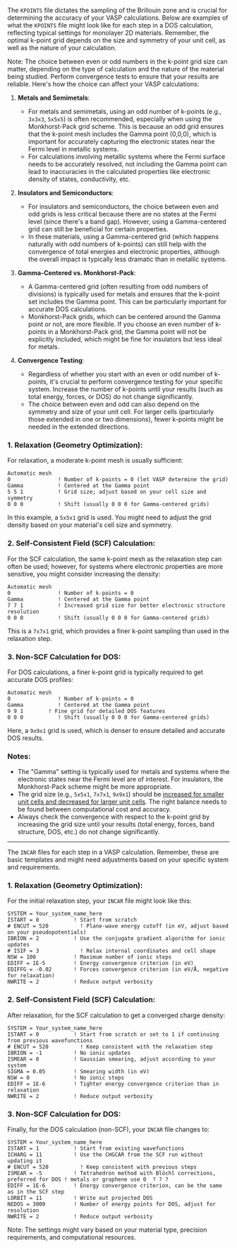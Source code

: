The `KPOINTS` file dictates the sampling of the Brillouin zone and is crucial for determining the accuracy of your VASP calculations. Below are examples of what the `KPOINTS` file might look like for each step in a DOS calculation, reflecting typical settings for monolayer 2D materials. Remember, the optimal k-point grid depends on the size and symmetry of your unit cell, as well as the nature of your calculation.

Note: The choice between even or odd numbers in the k-point grid size can matter, depending on the type of calculation and the nature of the material being studied. Perform convergence tests to ensure that your results are reliable. Here's how the choice can affect your VASP calculations:

1. **Metals and Semimetals**:
   - For metals and semimetals, using an odd number of k-points (e.g., `3x3x3`, `5x5x5`) is often recommended, especially when using the Monkhorst-Pack grid scheme. This is because an odd grid ensures that the k-point mesh includes the Gamma point (0,0,0), which is important for accurately capturing the electronic states near the Fermi level in metallic systems.
   - For calculations involving metallic systems where the Fermi surface needs to be accurately resolved, not including the Gamma point can lead to inaccuracies in the calculated properties like electronic density of states, conductivity, etc.

2. **Insulators and Semiconductors**:
   - For insulators and semiconductors, the choice between even and odd grids is less critical because there are no states at the Fermi level (since there's a band gap). However, using a Gamma-centered grid can still be beneficial for certain properties.
   - In these materials, using a Gamma-centered grid (which happens naturally with odd numbers of k-points) can still help with the convergence of total energies and electronic properties, although the overall impact is typically less dramatic than in metallic systems.

3. **Gamma-Centered vs. Monkhorst-Pack**:
   - A Gamma-centered grid (often resulting from odd numbers of divisions) is typically used for metals and ensures that the k-point set includes the Gamma point. This can be particularly important for accurate DOS calculations.
   - Monkhorst-Pack grids, which can be centered around the Gamma point or not, are more flexible. If you choose an even number of k-points in a Monkhorst-Pack grid, the Gamma point will not be explicitly included, which might be fine for insulators but less ideal for metals.

4. **Convergence Testing**:
   - Regardless of whether you start with an even or odd number of k-points, it's crucial to perform convergence testing for your specific system. Increase the number of k-points until your results (such as total energy, forces, or DOS) do not change significantly.
   - The choice between even and odd can also depend on the symmetry and size of your unit cell. For larger cells (particularly those extended in one or two dimensions), fewer k-points might be needed in the extended directions.


### 1. Relaxation (Geometry Optimization):

For relaxation, a moderate k-point mesh is usually sufficient:

```
Automatic mesh
0               ! Number of k-points = 0 (let VASP determine the grid)
Gamma           ! Centered at the Gamma point
5 5 1           ! Grid size; adjust based on your cell size and symmetry
0 0 0           ! Shift (usually 0 0 0 for Gamma-centered grids)
```

In this example, a `5x5x1` grid is used. You might need to adjust the grid density based on your material's cell size and symmetry.

### 2. Self-Consistent Field (SCF) Calculation:

For the SCF calculation, the same k-point mesh as the relaxation step can often be used; however, for systems where electronic properties are more sensitive, you might consider increasing the density:

```
Automatic mesh
0               ! Number of k-points = 0
Gamma           ! Centered at the Gamma point
7 7 1           ! Increased grid size for better electronic structure resolution
0 0 0           ! Shift (usually 0 0 0 for Gamma-centered grids)
```

This is a `7x7x1` grid, which provides a finer k-point sampling than used in the relaxation step.

### 3. Non-SCF Calculation for DOS:

For DOS calculations, a finer k-point grid is typically required to get accurate DOS profiles:

```
Automatic mesh
0               ! Number of k-points = 0
Gamma           ! Centered at the Gamma point
9 9 1        ! Fine grid for detailed DOS features
0 0 0           ! Shift (usually 0 0 0 for Gamma-centered grids)
```

Here, a `9x9x1` grid is used, which is denser to ensure detailed and accurate DOS results.

### Notes:

- The "Gamma" setting is typically used for metals and systems where the electronic states near the Fermi level are of interest. For insulators, the Monkhorst-Pack scheme might be more appropriate.
- The grid size (e.g., `5x5x1`, `7x7x1`, `9x9x1`) should be <u>increased for smaller unit cells and decreased for larger unit cells</u>. The right balance needs to be found between computational cost and accuracy.
- Always check the convergence with respect to the k-point grid by increasing the grid size until your results (total energy, forces, band structure, DOS, etc.) do not change significantly.

---

The `INCAR` files for each step in a VASP calculation. Remember, these are basic templates and might need adjustments based on your specific system and requirements.

### 1. Relaxation (Geometry Optimization):

For the initial relaxation step, your `INCAR` file might look like this:

```
SYSTEM = Your_system_name_here
ISTART = 0           ! Start from scratch
# ENCUT = 520          ! Plane-wave energy cutoff (in eV, adjust based on your pseudopotentials)
IBRION = 2           ! Use the conjugate gradient algorithm for ionic updates
# ISIF = 3             ! Relax internal coordinates and cell shape
NSW = 100            ! Maximum number of ionic steps
EDIFF = 1E-5         ! Energy convergence criterion (in eV)
EDIFFG = -0.02       ! Forces convergence criterion (in eV/Å, negative for relaxation)
NWRITE = 2           ! Reduce output verbosity
```

### 2. Self-Consistent Field (SCF) Calculation:

After relaxation, for the SCF calculation to get a converged charge density:

```
SYSTEM = Your_system_name_here
ISTART = 0           ! Start from scratch or set to 1 if continuing from previous wavefunctions
# ENCUT = 520          ! Keep consistent with the relaxation step
IBRION = -1          ! No ionic updates
ISMEAR = 0           ! Gaussian smearing, adjust according to your system
SIGMA = 0.05         ! Smearing width (in eV)
NSW = 0              ! No ionic steps
EDIFF = 1E-6         ! Tighter energy convergence criterion than in relaxation
NWRITE = 2           ! Reduce output verbosity
```

### 3. Non-SCF Calculation for DOS:

Finally, for the DOS calculation (non-SCF), your `INCAR` file changes to:

```
SYSTEM = Your_system_name_here
ISTART = 1           ! Start from existing wavefunctions
ICHARG = 11          ! Use the CHGCAR from the SCF run without updating it
# ENCUT = 520          ! Keep consistent with previous steps
ISMEAR = -5          ! Tetrahedron method with Blöchl corrections, preferred for DOS ! metals or graphene use 0  ? ? ? 
EDIFF = 1E-6         ! Energy convergence criterion, can be the same as in the SCF step
LORBIT = 11          ! Write out projected DOS
NEDOS = 3000         ! Number of energy points for DOS, adjust for resolution
NWRITE = 2           ! Reduce output verbosity
```

Note: The settings might vary based on your material type, precision requirements, and computational resources. 
